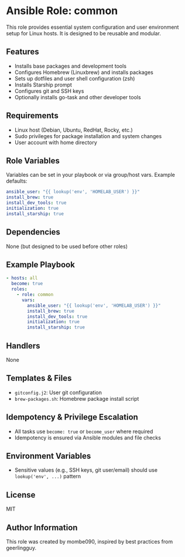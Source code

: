 # Ansible Role: common

This role provides essential system configuration and user environment setup for Linux hosts. It is designed to be reusable and modular.

## Features

- Installs base packages and development tools
- Configures Homebrew (Linuxbrew) and installs packages
- Sets up dotfiles and user shell configuration (zsh)
- Installs Starship prompt
- Configures git and SSH keys
- Optionally installs go-task and other developer tools

## Requirements

- Linux host (Debian, Ubuntu, RedHat, Rocky, etc.)
- Sudo privileges for package installation and system changes
- User account with home directory

## Role Variables

Variables can be set in your playbook or via group/host vars. Example defaults:

```yaml
ansible_user: "{{ lookup('env', 'HOMELAB_USER') }}"
install_brew: true
install_dev_tools: true
initialization: true
install_starship: true
```

## Dependencies

None (but designed to be used before other roles)

## Example Playbook

```yaml
- hosts: all
  become: true
  roles:
    - role: common
      vars:
        ansible_user: "{{ lookup('env', 'HOMELAB_USER') }}"
        install_brew: true
        install_dev_tools: true
        initialization: true
        install_starship: true
```

## Handlers

None

## Templates & Files

- `gitconfig.j2`: User git configuration
- `brew-packages.sh`: Homebrew package install script

## Idempotency & Privilege Escalation

- All tasks use `become: true` or `become_user` where required
- Idempotency is ensured via Ansible modules and file checks

## Environment Variables

- Sensitive values (e.g., SSH keys, git user/email) should use `lookup('env', ...)` pattern

## License

MIT

## Author Information

This role was created by mombe090, inspired by best practices from geerlingguy.
